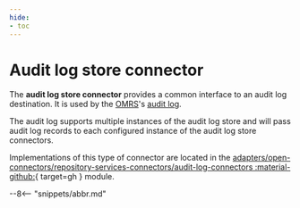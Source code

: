```yaml
---
hide:
- toc
---
```


<!-- SPDX-License-Identifier: CC-BY-4.0 -->
<!-- Copyright Contributors to the Egeria project. -->

# Audit log store connector

The **audit log store connector** provides a common interface to
an audit log destination.
It is used by the [OMRS](/egeria-docs/services/omrs)'s [audit log](/egeria-docs/concepts/audit-log).

The audit log supports multiple instances of the audit log store
and will pass audit log records to each configured instance of the
audit log store connectors.

Implementations of this type of connector are
located in the
[adapters/open-connectors/repository-services-connectors/audit-log-connectors :material-github:](https://github.com/odpi/egeria/tree/master/open-metadata-implementation/adapters/open-connectors/repository-services-connectors/audit-log-connectors){ target=gh }
module.

--8<-- "snippets/abbr.md"
